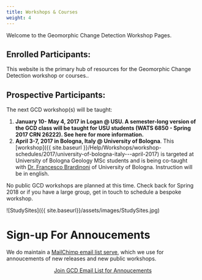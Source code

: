 ```yaml
---
title: Workshops & Courses
weight: 4
---
```


Welcome to the Geomorphic Change Detection Workshop Pages.

## Enrolled Participants:

This website is the primary hub of resources for the Geomorphic Change Detection workshop or courses.. 

## Prospective Participants:

The next GCD workshop(s) will be taught:

1. **January 10- May 4, 2017 in Logan @ USU. A semester-long version of the GCD class will be taught for USU students (WATS 6850 - Spring 2017 CRN 26222). See here for more information.**
2. **April 3-7, 2017 in Bologna, Italy @ University of Bologna**. This [workshop]({{ site.baseurl }}/Help/Workshops/workshop-schedules/2017/university-of-bologna-italy---april-2017) is targeted at University of Bologna Geology MSc students and is being co-taught with [Dr. Francesco Brardinoni](https://www.unibo.it/sitoweb/francesco.brardinoni/en) of University of Bologna. Instruction will be in english.

No public GCD  workshops are planned at this time. Check back for Spring 2018 or if you have a large group, get in touch to schedule a bespoke workshop.

![StudySites]({{ site.baseurl}}/assets/images/StudySites.jpg)


# Sign-up For Annoucements

We do maintain a [MailChimp email list serve](http://eepurl.com/QanZ1), which we use for annoucements of new releases and new public workshops.

<div align="center">
    <a class="hollow button" href="http://eepurl.com/QanZ1"><i class="fa fa-envelope"></i>  Join GCD Email List for Annoucements </a>  

</div>

